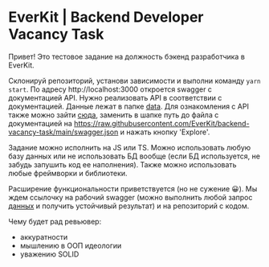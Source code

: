 # EverKit | Backend Developer Vacancy Task

Привет! Это тестовое задание на должность бэкенд разработчика в EverKit.

Склонируй репозиторий, установи зависимости и выполни команду `yarn start`.
По адресу http://localhost:3000 откроется swagger с документацией API. 
Нужно реализовать API в соответствии с документацией.
Данные лежат в папке [data](https://github.com/EverKit/backend-vacancy-task/tree/main/data).
Для ознакомления с API также можно зайти [сюда](https://generator3.swagger.io/ui/), заменить в шапке
путь до файла с документацией на https://raw.githubusercontent.com/EverKit/backend-vacancy-task/main/swagger.json и нажать
кнопку 'Explore'.

Задание можно исполнить на JS или TS.
Можно использовать любую базу данных или не использовать БД вообще (если БД используется, не забудь запушить код ее наполнения).
Также можно использовать любые фреймворки и библиотеки.

Расширение функциональности приветствуется (но не сужение 😀).
Мы ждем ссылочку на рабочий swagger (можно выполнить любой запрос [данных](https://github.com/EverKit/backend-vacancy-task/tree/main/data) и получить устойчивый результат) и на репозиторий с кодом.

Чему будет рад ревьювер:
- аккуратности
- мышлению в ООП идеологии
- уважению SOLID